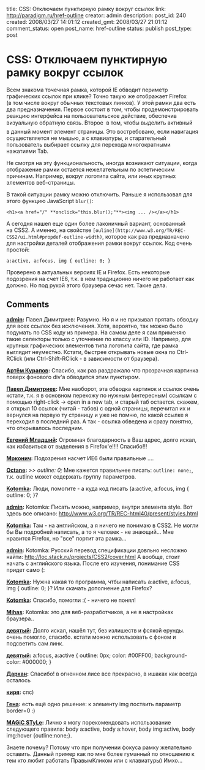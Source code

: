 title: CSS: Отключаем пунктирную рамку вокруг ссылок
link: http://paradigm.ru/href-outline
creator: admin
description: 
post_id: 240
created: 2008/03/27 14:01:12
created_gmt: 2008/03/27 21:01:12
comment_status: open
post_name: href-outline
status: publish
post_type: post

# CSS: Отключаем пунктирную рамку вокруг ссылок

Всем знакома точечная рамка, которой IE обводит периметр графических ссылок при клике? Точно такую же отображает Firefox (в том числе вокруг обычных текстовых линков). У этой рамки два есть два предназначения. Первое состоит в том, чтобы продемонстрировать реакцию интерфейса на пользовательское действие, обеспечив визуальную обратную связь. Второе  в том, чтобы выделить активный в данный момент элемент страницы. Это востребовано, если навигация осуществляется не мышью, а с клавиатуры, и старательный пользователь выбирает ссылку для перехода многократными нажатиями Tab.

Не смотря на эту функциональность, иногда возникают ситуации, когда отображение рамки остается нежелательным по эстетическим причинам. Например, вокруг логотипа сайта, или иных крупных элементов веб-страницы.

В такой ситуации рамку можно отключить. Раньше я использовал для этого функцию JavaScript `blur()`:
    
    <h1><a href="/" **onclick="this.blur();"**><img ... /></a></h1>

А сегодня нашел еще один более лаконичный вариант, основанный на CSS2. А именно, на свойстве `[ouline](http://www.w3.org/TR/REC-CSS2/ui.html#propdef-outline-width)`, которое как раз предназначено для настройки деталей отображения рамки вокруг ссылок. Код очень простой:
    
    a:active, a:focus, img { outline: 0; }

Проверено в актуальных версиях IE и Firefox. Есть некоторые подозрения на счет IE6, т.к. в нем традиционно ничего не работает как должно. Но под рукой этого браузера сечас нет. Такие дела.

## Comments

**[admin](#451 "2008/03/28 06:46:01"):** Павел Димитриев: Разумно. Но я и не призывал прятать обводку для всех ссылок без исключения. Хотя, вероятно, так можно было подумать по CSS коду из примера. На самом деле я сам применяю такие селекторы только с уточнение по классу или ID. Например, для крупных графических элементов типа логотипа сайта, где рамка выглядит неуместно. Кстати, быстрее открывать новые окна по Ctrl-RClick (или Ctrl-Shift-RClick - в зависимости от браузера).

**[Артём Курапов](#448 "2008/03/27 15:15:47"):** Спасибо, как раз раздражало что прозрачная картинка поверх фонового div'а обводится этим пунктиром.

**[Павел Димитриев](#450 "2008/03/28 06:30:34"):** Мне наоборот, эта обводка картинок и ссылок очень кстати, т.к. я в основном перехожу по нужным (интересным) ссылкам с помощью right-click -> open in a new tab, и старый таб остается. скажем, я открыл 10 ссылок (читай - табов) с одной страницы, перечитал их и вернулся на первую ту страницу и уже не помню, по какой ссылке я переходил в последний раз. А так - ссылка обведена и сразу понятно, что открывалось последним.

**[Евгений Младший](#1591 "2008/08/14 19:34:26"):** Огромная благодарность в Ваш адрес, долго искал, как избавиться от выделения в Firefox'е!!!! Спасибо!!!

**[Мрконич](#794 "2008/05/22 15:46:21"):** Подозрения насчет ИЕ6 были правильные ....

**[Octane](#1037 "2008/06/13 20:53:06"):** _>> outline: 0;_ Мне кажется правильнее писать: `outline: none;`, т.к. outline может содержать группу параметров.

**[Kotomka](#1690 "2008/08/21 21:15:40"):** Люди, помогите - а куда код писать (a:active, a:focus, img { outline: 0; }?

**[admin](#1691 "2008/08/21 21:33:20"):** Kotomka: Писать можно, например, внутри элемента style. Вот здесь все описано: http://www.w3.org/TR/REC-html40/present/styles.html

**[Kotomka](#1692 "2008/08/21 21:42:29"):** Там - на английском, а я ничего не понимаю в CSS2. Не могли бы Вы подробней написать, а то я человек - не знающий... Мне нравится Firefox, но "все" портит эта рамка...

**[admin](#1703 "2008/08/22 09:00:16"):** Kotomka: Русский перевод спецификации довльно несложно найти: http://loc.stack.ru/projects/CSS2/cover.html А вообще, стоит начать с английского языка. После его изучения, понимание CSS придет само (:

**[Kotomka](#1707 "2008/08/22 13:39:26"):** Нужна какая то программа, чтбы написать a:active, a:focus, img { outline: 0; }? Или скачать дополнение для Firefox?

**[Kotomka](#1744 "2008/08/25 00:05:46"):** Спасибо, помогли :( - ничего не понял!

**[Mihas](#36368 "2009/07/24 13:04:17"):** Kotomka: это для веб-разработчиков, а не в настройках браузера..

**[девятый](#35832 "2009/07/07 14:59:24"):** Долго искал, нашёл тут, без излишеств и фсякой ерунды. очень помогло, спасибо. кстати можно использовать с фоном и подсветить сам линк.

**[девятый](#35833 "2009/07/07 15:02:03"):** a:focus, a:active { outline: 0px; color: #00FF00; background-color: #000000; }

**[Дархан](#35122 "2009/06/08 16:47:21"):** Спасибо! в огненном лисе все прекрасно, в ишаках как всегда осталось

**[киря](#45638 "2010/05/27 08:29:41"):** спс)

**[Гена](#57311 "2011/06/26 20:40:06"):** есть ещё одно решение: к элементу img поствить параметр border=0 :)

**[MAGiC STyLe](#67964 "2012/07/11 03:52:42"):** Лично я могу порекомендовать использование следующего правила: body a:active, body a:hover, body img:active, body img:hover {outline:none;}.

Знаете почему? Потому что при получении фокуса рамку желательно оставить. Данный пример как по мне более гуманный по отношению к тем кто любит работать ПравымКликом или с клавиатуры) Имхо...

